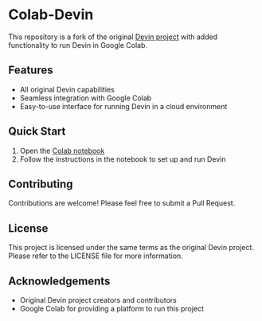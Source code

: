 # Colab-Devin

This repository is a fork of the original [Devin project](https://github.com/OpenDevin/OpenDevin) with added functionality to run Devin in Google Colab.

## Features

- All original Devin capabilities
- Seamless integration with Google Colab
- Easy-to-use interface for running Devin in a cloud environment

## Quick Start

1. Open the [Colab notebook](https://colab.research.google.com/drive/1HuOz-QIo0Vj2C7dJYaKHNS1HbLUa50No?usp=sharing)
2. Follow the instructions in the notebook to set up and run Devin

## Contributing

Contributions are welcome! Please feel free to submit a Pull Request.

## License

This project is licensed under the same terms as the original Devin project. Please refer to the LICENSE file for more information.

## Acknowledgements

- Original Devin project creators and contributors
- Google Colab for providing a platform to run this project

